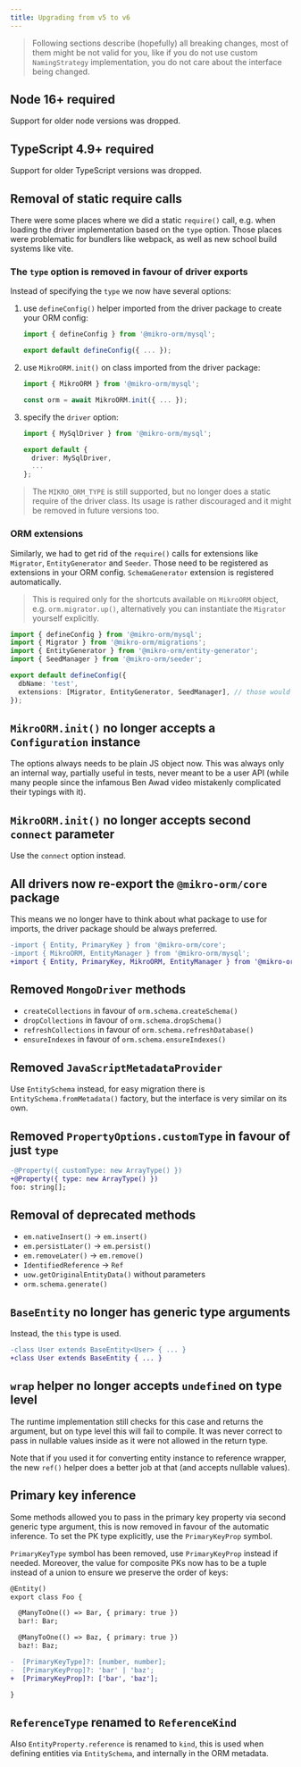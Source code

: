 ```yaml
---
title: Upgrading from v5 to v6
---
```


> Following sections describe (hopefully) all breaking changes, most of them might be not valid for you, like if you do not use custom `NamingStrategy` implementation, you do not care about the interface being changed.

## Node 16+ required

Support for older node versions was dropped. 

## TypeScript 4.9+ required

Support for older TypeScript versions was dropped. 

## Removal of static require calls

There were some places where we did a static `require()` call, e.g. when loading the driver implementation based on the `type` option. Those places were problematic for bundlers like webpack, as well as new school build systems like vite.

### The `type` option is removed in favour of driver exports

Instead of specifying the `type` we now have several options:

1. use `defineConfig()` helper imported from the driver package to create your ORM config:
   ```ts title='mikro-orm.config.ts'
   import { defineConfig } from '@mikro-orm/mysql';
   
   export default defineConfig({ ... });
   ```
2. use `MikroORM.init()` on class imported from the driver package:
   ```ts title='app.ts'
   import { MikroORM } from '@mikro-orm/mysql';

   const orm = await MikroORM.init({ ... });
   ```
3. specify the `driver` option:
   ```ts title='mikro-orm.config.ts'
   import { MySqlDriver } from '@mikro-orm/mysql'; 

   export default {
     driver: MySqlDriver,
     ...
   };
   ```

> The `MIKRO_ORM_TYPE` is still supported, but no longer does a static require of the driver class. Its usage is rather discouraged and it might be removed in future versions too.

### ORM extensions

Similarly, we had to get rid of the `require()` calls for extensions like `Migrator`, `EntityGenerator` and `Seeder`. Those need to be registered as extensions in your ORM config. `SchemaGenerator` extension is registered automatically.

> This is required only for the shortcuts available on `MikroORM` object, e.g. `orm.migrator.up()`, alternatively you can instantiate the `Migrator` yourself explicitly.

```ts title='mikro-orm.config.ts'
import { defineConfig } from '@mikro-orm/mysql';
import { Migrator } from '@mikro-orm/migrations';
import { EntityGenerator } from '@mikro-orm/entity-generator';
import { SeedManager } from '@mikro-orm/seeder';

export default defineConfig({
  dbName: 'test',
  extensions: [Migrator, EntityGenerator, SeedManager], // those would have a static `register` method
});
```

## `MikroORM.init()` no longer accepts a `Configuration` instance

The options always needs to be plain JS object now. This was always only an internal way, partially useful in tests, never meant to be a user API (while many people since the infamous Ben Awad video mistakenly complicated their typings with it).

## `MikroORM.init()` no longer accepts second `connect` parameter

Use the `connect` option instead.

## All drivers now re-export the `@mikro-orm/core` package

This means we no longer have to think about what package to use for imports, the driver package should be always preferred.

```diff
-import { Entity, PrimaryKey } from '@mikro-orm/core';
-import { MikroORM, EntityManager } from '@mikro-orm/mysql';
+import { Entity, PrimaryKey, MikroORM, EntityManager } from '@mikro-orm/mysql';
```

## Removed `MongoDriver` methods

- `createCollections` in favour of `orm.schema.createSchema()`
- `dropCollections` in favour of `orm.schema.dropSchema()`
- `refreshCollections` in favour of `orm.schema.refreshDatabase()`
- `ensureIndexes` in favour of `orm.schema.ensureIndexes()`

## Removed `JavaScriptMetadataProvider`

Use `EntitySchema` instead, for easy migration there is `EntitySchema.fromMetadata()` factory, but the interface is very similar on its own.

## Removed `PropertyOptions.customType` in favour of just `type`

```diff
-@Property({ customType: new ArrayType() })
+@Property({ type: new ArrayType() })
foo: string[];
```

## Removal of deprecated methods

- `em.nativeInsert()` -> `em.insert()`
- `em.persistLater()` -> `em.persist()`
- `em.removeLater()` -> `em.remove()`
- `IdentifiedReference` -> `Ref`
- `uow.getOriginalEntityData()` without parameters
- `orm.schema.generate()`

## `BaseEntity` no longer has generic type arguments

Instead, the `this` type is used.

```diff
-class User extends BaseEntity<User> { ... }
+class User extends BaseEntity { ... }
```

## `wrap` helper no longer accepts `undefined` on type level

The runtime implementation still checks for this case and returns the argument, but on type level this will fail to compile. It was never correct to pass in nullable values inside as it were not allowed in the return type.

Note that if you used it for converting entity instance to reference wrapper, the new `ref()` helper does a better job at that (and accepts nullable values).

## Primary key inference

Some methods allowed you to pass in the primary key property via second generic type argument, this is now removed in favour of the automatic inference. To set the PK type explicitly, use the `PrimaryKeyProp` symbol.

`PrimaryKeyType` symbol has been removed, use `PrimaryKeyProp` instead if needed. Moreover, the value for composite PKs now has to be a tuple instead of a union to ensure we preserve the order of keys:

```diff
@Entity()
export class Foo {

  @ManyToOne(() => Bar, { primary: true })
  bar!: Bar;

  @ManyToOne(() => Baz, { primary: true })
  baz!: Baz;

-  [PrimaryKeyType]?: [number, number];
-  [PrimaryKeyProp]?: 'bar' | 'baz';
+  [PrimaryKeyProp]?: ['bar', 'baz'];

}
```

## `ReferenceType` renamed to `ReferenceKind`

Also `EntityProperty.reference` is renamed to `kind`, this is used when defining entities via `EntitySchema`, and internally in the ORM metadata.
